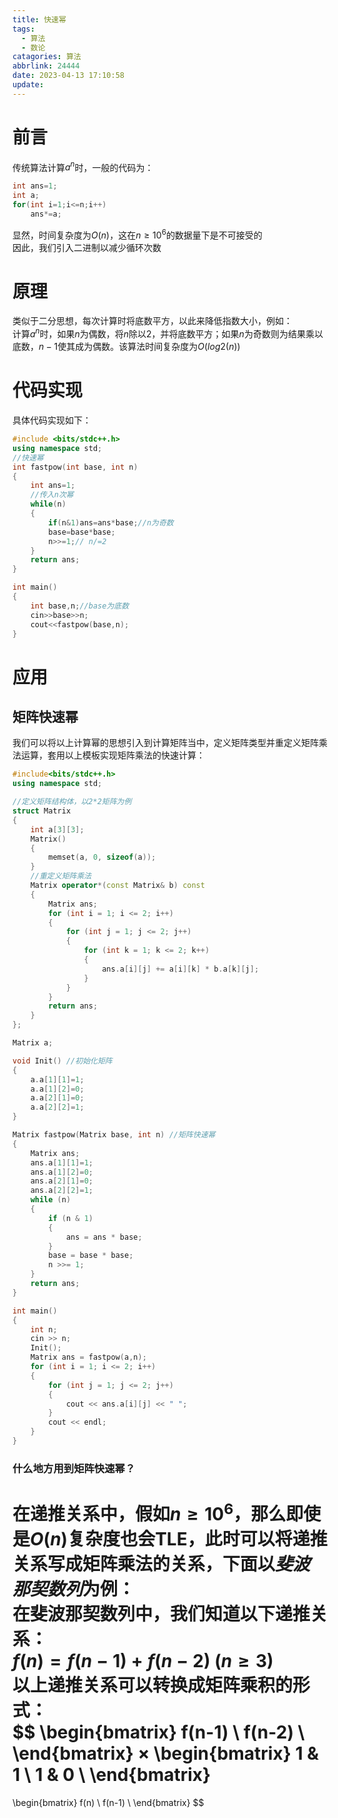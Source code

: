 ```yaml
---
title: 快速幂
tags:
  - 算法
  - 数论
catagories: 算法
abbrlink: 24444
date: 2023-04-13 17:10:58
update:
---
```

# 前言  
传统算法计算$a^n$时，一般的代码为：
```CPP
int ans=1;
int a;
for(int i=1;i<=n;i++)
    ans*=a;
```
显然，时间复杂度为$O(n)$，这在$n≥10^6$的数据量下是不可接受的  
因此，我们引入二进制以减少循环次数
# 原理  
类似于二分思想，每次计算时将底数平方，以此来降低指数大小，例如：  
计算$a^n$时，如果$n$为偶数，将$n$除以$2$，并将底数平方；如果$n$为奇数则为结果乘以底数，$n-1$使其成为偶数。该算法时间复杂度为$O(log2(n))$  
# 代码实现  
具体代码实现如下：  
```CPP
#include <bits/stdc++.h>
using namespace std;
//快速幂
int fastpow(int base, int n)
{
    int ans=1;
    //传入n次幂
    while(n)
    {
        if(n&1)ans=ans*base;//n为奇数
        base=base*base;
        n>>=1;// n/=2
    }
    return ans;
}

int main()
{
    int base,n;//base为底数
    cin>>base>>n;
    cout<<fastpow(base,n);
}
```
# 应用  
## 矩阵快速幂  
我们可以将以上计算幂的思想引入到计算矩阵当中，定义矩阵类型并重定义矩阵乘法运算，套用以上模板实现矩阵乘法的快速计算：
```CPP
#include<bits/stdc++.h>
using namespace std;

//定义矩阵结构体，以2*2矩阵为例
struct Matrix
{
	int a[3][3];
	Matrix()
	{
		memset(a, 0, sizeof(a));
	}
	//重定义矩阵乘法
	Matrix operator*(const Matrix& b) const
	{
		Matrix ans;
		for (int i = 1; i <= 2; i++)
		{
			for (int j = 1; j <= 2; j++)
			{
				for (int k = 1; k <= 2; k++)
				{
					ans.a[i][j] += a[i][k] * b.a[k][j];
				}
			}
		}
		return ans;
	}
};

Matrix a;

void Init() //初始化矩阵
{
	a.a[1][1]=1;
	a.a[1][2]=0;
	a.a[2][1]=0;
	a.a[2][2]=1;
}

Matrix fastpow(Matrix base, int n) //矩阵快速幂
{
	Matrix ans;
	ans.a[1][1]=1;
	ans.a[1][2]=0;
	ans.a[2][1]=0;
	ans.a[2][2]=1;
	while (n)
	{
		if (n & 1)
		{
			ans = ans * base;
		}
		base = base * base;
		n >>= 1;
	}
	return ans;
}

int main()
{
	int n;
	cin >> n;
	Init();
	Matrix ans = fastpow(a,n);
	for (int i = 1; i <= 2; i++)
	{
		for (int j = 1; j <= 2; j++)
		{
			cout << ans.a[i][j] << " ";
		}
		cout << endl;
	}
}
```
### 什么地方用到矩阵快速幂？  
在递推关系中，假如$n≥10^6$，那么即使是$O(n)$复杂度也会TLE，此时可以将递推关系写成矩阵乘法的关系，下面以*斐波那契数列*为例：  
在斐波那契数列中，我们知道以下递推关系：  
$f(n)=f(n-1)+f(n-2)$ $(n≥3)$  
以上递推关系可以转换成矩阵乘积的形式：  
$$
\begin{bmatrix}
	f(n-1) \\
	f(n-2) \\
\end{bmatrix}
×
\begin{bmatrix}
	1 & 1 \\
	1 & 0 \\
\end{bmatrix}
=
\begin{bmatrix}
	f(n) \\
	f(n-1) \\
\end{bmatrix}
$$